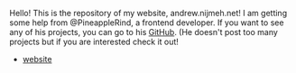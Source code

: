
Hello! This is the repository of my website, andrew.nijmeh.net! I am getting some help from @PineappleRind, a frontend developer.
If you want to see any of his projects, you can go to his [GitHub](https://github.com/PineappleRind). (He doesn't post too many projects but if you are interested check it out!
- [website](http://andrew.nijmeh.net/)

